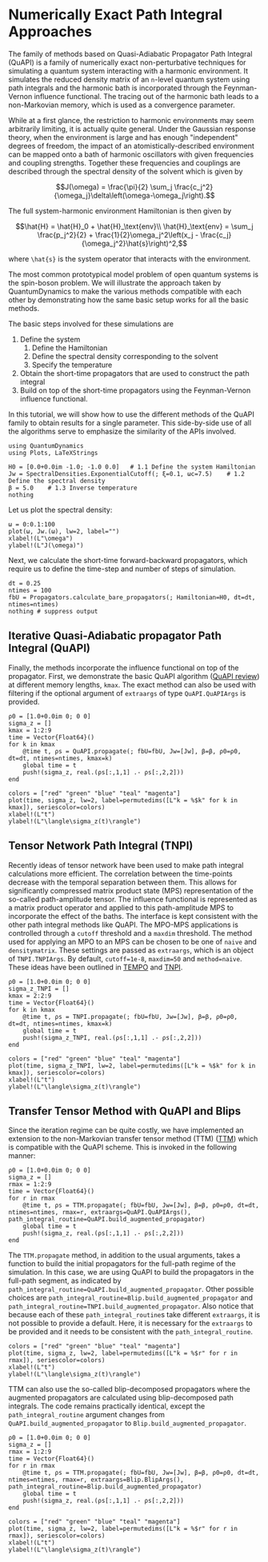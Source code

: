 # Numerically Exact Path Integral Approaches

The family of methods based on Quasi-Adiabatic Propagator Path Integral (QuAPI) is a family of numerically exact non-perturbative techniques for simulating a quantum system interacting with a harmonic environment. It simulates the reduced density matrix of an `n`-level quantum system using path integrals and the harmonic bath is incorporated through the Feynman-Vernon influence functional. The tracing out of the harmonic bath leads to a non-Markovian memory, which is used as a convergence parameter.

While at a first glance, the restriction to harmonic environments may seem arbitrarily limiting, it is actually quite general. Under the Gaussian response theory, when the environment is large and has enough "independent" degrees of freedom, the impact of an atomistically-described environment can be mapped onto a bath of harmonic oscillators with given frequencies and coupling strengths. Together these frequencies and couplings are described through the spectral density of the solvent which is given by
```math
J(\omega) = \frac{\pi}{2} \sum_j \frac{c_j^2}{\omega_j}\delta\left(\omega-\omega_j\right).
```
The full system-harmonic environment Hamiltonian is then given by
```math
\hat{H} = \hat{H}_0 + \hat{H}_\text{env}\\
\hat{H}_\text{env} = \sum_j \frac{p_j^2}{2} + \frac{1}{2}\omega_j^2\left(x_j - \frac{c_j}{\omega_j^2}\hat{s}\right)^2,
```
where ``\hat{s}`` is the system operator that interacts with the environment.

The most common prototypical model problem of open quantum systems is the spin-boson problem. We will illustrate the approach taken by QuantumDynamics to make the various methods compatible with each other by demonstrating how the same basic setup works for all the basic methods.

The basic steps involved for these simulations are

1. Define the system
    1. Define the Hamiltonian
    2. Define the spectral density corresponding to the solvent
    3. Specify the temperature
2. Obtain the short-time propagators that are used to construct the path integral
3. Build on top of the short-time propagators using the Feynman-Vernon influence functional.

In this tutorial, we will show how to use the different methods of the QuAPI family to obtain results for a single parameter. This side-by-side use of all the algorithms serve to emphasize the similarity of the APIs involved.

```@example quapi_eg1
using QuantumDynamics
using Plots, LaTeXStrings

H0 = [0.0+0.0im -1.0; -1.0 0.0]   # 1.1 Define the system Hamiltonian
Jw = SpectralDensities.ExponentialCutoff(; ξ=0.1, ωc=7.5)    # 1.2 Define the spectral density
β = 5.0    # 1.3 Inverse temperature
nothing
```

Let us plot the spectral density:
```@example quapi_eg1
ω = 0:0.1:100
plot(ω, Jw.(ω), lw=2, label="")
xlabel!(L"\omega")
ylabel!(L"J(\omega)")
```

Next, we calculate the short-time forward-backward propagators, which require us to define the time-step and number of steps of simulation.
```@example quapi_eg1
dt = 0.25
ntimes = 100
fbU = Propagators.calculate_bare_propagators(; Hamiltonian=H0, dt=dt, ntimes=ntimes)
nothing # suppress output
```

## Iterative Quasi-Adiabatic propagator Path Integral (QuAPI)
Finally, the methods incorporate the influence functional on top of the propagator. First, we demonstrate the basic QuAPI algorithm ([QuAPI review](https://doi.org/10.1063/1.531046)) at different memory lengths, `kmax`. The exact method can also be used with filtering if the optional argument of `extraargs` of type `QuAPI.QuAPIArgs` is provided.
```@example quapi_eg1
ρ0 = [1.0+0.0im 0; 0 0]
sigma_z = []
kmax = 1:2:9
time = Vector{Float64}()
for k in kmax
    @time t, ρs = QuAPI.propagate(; fbU=fbU, Jw=[Jw], β=β, ρ0=ρ0, dt=dt, ntimes=ntimes, kmax=k)
    global time = t
    push!(sigma_z, real.(ρs[:,1,1] .- ρs[:,2,2]))
end
```
```@example quapi_eg1
colors = ["red" "green" "blue" "teal" "magenta"]
plot(time, sigma_z, lw=2, label=permutedims([L"k = %$k" for k in kmax]), seriescolor=colors)
xlabel!(L"t")
ylabel!(L"\langle\sigma_z(t)\rangle")
```

## Tensor Network Path Integral (TNPI)
Recently ideas of tensor network have been used to make path integral calculations more efficient. The correlation between the time-points decrease with the temporal separation between them. This allows for significantly compressed matrix product state (MPS) representation of the so-called path-amplitude tensor. The influence functional is represented as a matrix product operator and applied to this path-amplitude MPS to incorporate the effect of the baths. The interface is kept consistent with the other path integral methods like QuAPI. The MPO-MPS applications is controlled through a `cutoff` threshold and a `maxdim` threshold. The method used for applying an MPO to an MPS can be chosen to be one of `naive` and `densitymatrix`. These settings are passed as `extraargs`, which is an object of `TNPI.TNPIArgs`. By default, `cutoff=1e-8`, `maxdim=50` and `method=naive`. These ideas have been outlined in [TEMPO](https://dx.doi.org/10.1038/s41467-018-05617-3) and [TNPI](https://arxiv.org/abs/2106.12523).

```@example quapi_eg1
ρ0 = [1.0+0.0im 0; 0 0]
sigma_z_TNPI = []
kmax = 2:2:9
time = Vector{Float64}()
for k in kmax
    @time t, ρs = TNPI.propagate(; fbU=fbU, Jw=[Jw], β=β, ρ0=ρ0, dt=dt, ntimes=ntimes, kmax=k)
    global time = t
    push!(sigma_z_TNPI, real.(ρs[:,1,1] .- ρs[:,2,2]))
end
```
```@example quapi_eg1
colors = ["red" "green" "blue" "teal" "magenta"]
plot(time, sigma_z_TNPI, lw=2, label=permutedims([L"k = %$k" for k in kmax]), seriescolor=colors)
xlabel!(L"t")
ylabel!(L"\langle\sigma_z(t)\rangle")
```

## Transfer Tensor Method with QuAPI and Blips
Since the iteration regime can be quite costly, we have implemented an extension to the non-Markovian transfer tensor method (TTM) ([TTM](https://link.aps.org/doi/10.1103/PhysRevLett.112.110401)) which is compatible with the QuAPI scheme. This is invoked in the following manner:
```@example quapi_eg1
ρ0 = [1.0+0.0im 0; 0 0]
sigma_z = []
rmax = 1:2:9
time = Vector{Float64}()
for r in rmax
    @time t, ρs = TTM.propagate(; fbU=fbU, Jw=[Jw], β=β, ρ0=ρ0, dt=dt, ntimes=ntimes, rmax=r, extraargs=QuAPI.QuAPIArgs(), path_integral_routine=QuAPI.build_augmented_propagator)
    global time = t
    push!(sigma_z, real.(ρs[:,1,1] .- ρs[:,2,2]))
end
```
The `TTM.propagate` method, in addition to the usual arguments, takes a function to build the initial propagators for the full-path regime of the simulation. In this case, we are using QuAPI to build the propagators in the full-path segment, as indicated by `path_integral_routine=QuAPI.build_augmented_propagator`. Other possible choices are `path_integral_routine=Blip.build_augmented_propagator` and `path_integral_routine=TNPI.build_augmented_propagator`. Also notice that because each of these `path_integral_routine`s take different `extraargs`, it is not possible to provide a default. Here, it is necessary for the `extraargs` to be provided and it needs to be consistent with the `path_integral_routine`.
```@example quapi_eg1
colors = ["red" "green" "blue" "teal" "magenta"]
plot(time, sigma_z, lw=2, label=permutedims([L"k = %$r" for r in rmax]), seriescolor=colors)
xlabel!(L"t")
ylabel!(L"\langle\sigma_z(t)\rangle")
```

TTM can also use the so-called blip-decomposed propagators where the augmented propagators are calculated using blip-decomposed path integrals. The code remains practically identical, except the `path_integral_routine` argument changes from `QuAPI.build_augmented_propagator` to `Blip.build_augmented_propagator`.
```@example quapi_eg1
ρ0 = [1.0+0.0im 0; 0 0]
sigma_z = []
rmax = 1:2:9
time = Vector{Float64}()
for r in rmax
    @time t, ρs = TTM.propagate(; fbU=fbU, Jw=[Jw], β=β, ρ0=ρ0, dt=dt, ntimes=ntimes, rmax=r, extraargs=Blip.BlipArgs(), path_integral_routine=Blip.build_augmented_propagator)
    global time = t
    push!(sigma_z, real.(ρs[:,1,1] .- ρs[:,2,2]))
end
```
```@example quapi_eg1
colors = ["red" "green" "blue" "teal" "magenta"]
plot(time, sigma_z, lw=2, label=permutedims([L"k = %$r" for r in rmax]), seriescolor=colors)
xlabel!(L"t")
ylabel!(L"\langle\sigma_z(t)\rangle")
```